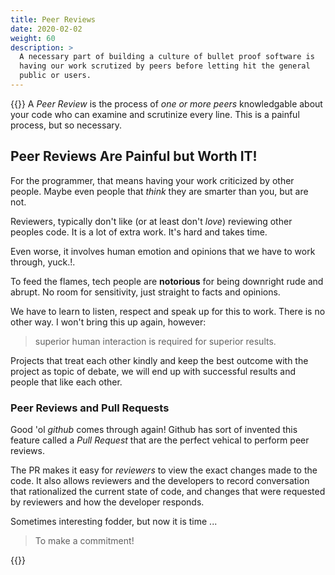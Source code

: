 ```yaml
---
title: Peer Reviews
date: 2020-02-02
weight: 60
description: >
  A necessary part of building a culture of bullet proof software is
  having our work scrutized by peers before letting hit the general
  public or users.
---
```


{{<draft>}}
A _Peer Review_ is the process of _one or more peers_ knowledgable
about your code who can examine and scrutinize every line.  This is a painful
process, but so necessary.

## Peer Reviews Are Painful but Worth IT!

For the programmer, that means having your work criticized by other
people. Maybe even people that _think_ they are smarter than you, but are
not.

Reviewers, typically don't like (or at least don't *love*) reviewing other peoples
code. It is a lot of extra work. It's hard and takes time.

Even worse, it involves human emotion and opinions that we have to
work through, yuck.!.

To feed the flames, tech people are **notorious** for being downright
rude and abrupt. No room for sensitivity, just straight to facts and 
opinions.

We have to learn to listen, respect and speak up for this to work. There
is no other way. I won't bring this up again, however:

> superior human interaction is required for superior results. 

Projects that treat each other kindly and keep the best outcome with the
project as topic of debate, we will end up with successful results and
people that like each other. 

### Peer Reviews and Pull Requests

Good 'ol _github_ comes through again! Github has sort of invented
this feature called a _Pull Request_ that are the perfect vehical to
perform peer reviews.

The PR makes it easy for _reviewers_ to view the exact changes made to
the code. It also allows reviewers and the developers to record
conversation that rationalized the current state of code, and changes
that were requested by reviewers and how the developer responds.

Sometimes interesting fodder, but now it is time ...

> To make a commitment!

{{</draft>}}
